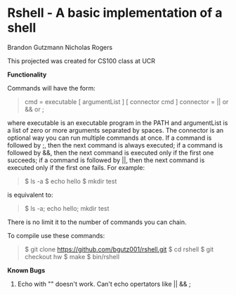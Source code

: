 # Rshell - A basic implementation of a shell 

Brandon Gutzmann
Nicholas Rogers

This projected was created for CS100 class at UCR

**Functionality**

Commands will have the form:
> cmd = executable [ argumentList ] [ connector cmd ]
connector = || or && or ;

where executable is an executable program in the PATH and argumentList is a list of zero
or more arguments separated by spaces. The connector is an optional way you can run multiple
commands at once. If a command is followed by ;, then the next command is always executed;
if a command is followed by &&, then the next command is executed only if the first one
succeeds; if a command is followed by ||, then the next command is executed only if the first
one fails. For example:

> $ ls -a
$ echo hello
$ mkdir test

is equivalent to:

> $ ls -a; echo hello; mkdir test

There is no limit it to the number of commands you can chain.

To compile use these commands:

> $ git clone https://github.com/bgutz001/rshell.git
$ cd rshell
$ git checkout hw
$ make
$ bin/rshell

**Known Bugs**

1. Echo with "" doesn't work. Can't echo opertators like || && ; 
